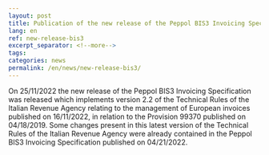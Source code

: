 ```yaml
---
layout: post
title: Publication of the new release of the Peppol BIS3 Invoicing Specification
lang: en
ref: new-release-bis3
excerpt_separator: <!--more-->
tags:
categories: news
permalink: /en/news/new-release-bis3/
---
```

On 25/11/2022 the new release of the Peppol BIS3 Invoicing Specification was released which implements version 2.2 of the Technical Rules of the Italian Revenue Agency relating to the management of European invoices published on 16/11/2022, in relation to the Provision 99370 published on 04/18/2019. Some changes present in this latest version of the Technical Rules of the Italian Revenue Agency were already contained in the Peppol BIS3 Invoicing Specification published on 04/21/2022.
